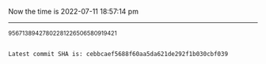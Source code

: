 Now the time is 2022-07-11 18:57:14 pm

---

<small>95671389427802281226506580919421</small>

```txt

Latest commit SHA is: cebbcaef5688f60aa5da621de292f1b030cbf039
```
